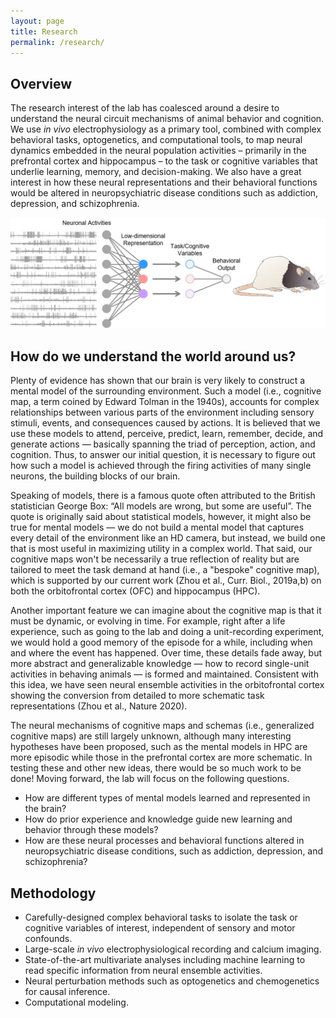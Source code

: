 ```yaml
---
layout: page
title: Research
permalink: /research/
---
```

## Overview
The research interest of the lab has coalesced around a desire to understand the neural circuit mechanisms of animal behavior and cognition. We use *in vivo* electrophysiology as a primary tool, combined with complex behavioral tasks, optogenetics, and computational tools, to map neural dynamics embedded in the neural population activities – primarily in the prefrontal cortex and hippocampus – to the task or cognitive variables that underlie learning, memory, and decision-making. We also have a great interest in how these neural representations and their behavioral functions would be altered in neuropsychiatric disease conditions such as addiction, depression, and schizophrenia.


<p align="left">
  <img width="800" src="/assets/methodology.png">
</p>

## How do we understand the world around us? 
Plenty of evidence has shown that our brain is very likely to construct a mental model of the surrounding environment. Such a model (i.e., cognitive map, a term coined by Edward Tolman in the 1940s), accounts for complex relationships between various parts of the environment including sensory stimuli, events, and consequences caused by actions. It is believed that we use these models to attend, perceive, predict, learn, remember, decide, and generate actions — basically spanning the triad of perception, action, and cognition. Thus, to answer our initial question, it is necessary to figure out how such a model is achieved through the firing activities of many single neurons, the building blocks of our brain. 

Speaking of models, there is a famous quote often attributed to the British statistician George Box: “All models are wrong, but some are useful”. The quote is originally said about statistical models, however, it might also be true for mental models — we do not build a mental model that captures every detail of the environment like an HD camera, but instead, we build one that is most useful in maximizing utility in a complex world. That said, our cognitive maps won't be necessarily a true reflection of reality but are tailored to meet the task demand at hand (i.e., a "bespoke" cognitive map), which is supported by our current work (Zhou et al., Curr. Biol., 2019a,b) on both the orbitofrontal cortex (OFC) and hippocampus (HPC). 

Another important feature we can imagine about the cognitive map is that it must be dynamic, or evolving in time. For example, right after a life experience, such as going to the lab and doing a unit-recording experiment, we would hold a good memory of the episode for a while, including when and where the event has happened. Over time, these details fade away, but more abstract and generalizable knowledge — how to record single-unit activities in behaving animals — is formed and maintained. Consistent with this idea, we have seen neural ensemble activities in the orbitofrontal cortex showing the conversion from detailed to more schematic task representations (Zhou et al., Nature 2020). 

The neural mechanisms of cognitive maps and schemas (i.e., generalized cognitive maps) are still largely unknown, although many interesting hypotheses have been proposed, such as the mental models in HPC are more episodic while those in the prefrontal cortex are more schematic. In testing these and other new ideas, there would be so much work to be done! Moving forward, the lab will focus on the following questions.

* How are different types of mental models learned and represented in the brain?
* How do prior experience and knowledge guide new learning and behavior through these models?
* How are these neural processes and behavioral functions altered in neuropsychiatric disease conditions, such as addiction, depression, and schizophrenia?

## Methodology

* Carefully-designed complex behavioral tasks to isolate the task or cognitive variables of interest, independent of sensory and motor confounds.
* Large-scale *in vivo* electrophysiological recording and calcium imaging.
* State-of-the-art multivariate analyses including machine learning to read specific information from neural ensemble activities.
* Neural perturbation methods such as optogenetics and chemogenetics for causal inference.
* Computational modeling.

